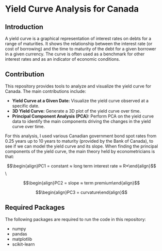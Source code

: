 # Yield Curve Analysis for Canada
## Introduction
A yield curve is a graphical representation of interest rates on debts for a range of maturities. It shows the relationship between the interest rate (or cost of borrowing) and the time to maturity of the debt for a given borrower in a given currency. The curve is often used as a benchmark for other interest rates and as an indicator of economic conditions.

## Contribution
This repository provides tools to analyze and visualize the yield curve for Canada. The main contributions include:
- <b>Yield Curve at a Given Date:</b> Visualize the yield curve observed at a specific date.
- <b>3D Yield Curve:</b> Generate a 3D plot of the yield curve over time.
- <b>Principal Component Analysis (PCA):</b> Perform PCA on the yield curve data to identify the main components driving the changes in the yield curve over time.

For this analysis, I used various Canadian government bond spot rates from 0.25 years up to 10 years to maturity (provided by the Bank of Canada), to see if we can model the yield curve and its slope. When finding the principal components of the yield curve, the main theory held by econometricians is that:

$$\begin{align}PC1 = constant ≈ long term interest rate ≈ R*\end{align}$$\

$$\begin{align}PC2 = slope ≈ term premium\end{align}$$

$$\begin{align}PC3 = curvature\end{align}$$


## Required Packages
The following packages are required to run the code in this repository:
- numpy
- pandas
- matplotlib
- scikit-learn

